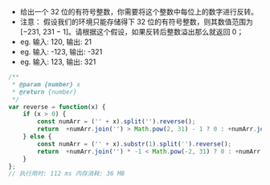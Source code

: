 - 给出一个 32 位的有符号整数，你需要将这个整数中每位上的数字进行反转。
- 注意： 假设我们的环境只能存储得下 32 位的有符号整数，则其数值范围为 [−231,  231 − 1]。请根据这个假设，如果反转后整数溢出那么就返回 0；
- eg. 输入: 120, 输出: 21
- eg. 输入: -123, 输出: -321
- eg. 输入: 123, 输出: 321

```javascript
/**
 * @param {number} x
 * @return {number}
 */
var reverse = function(x) {
    if (x > 0) {
        const numArr = ('' + x).split('').reverse();
        return  +numArr.join('') > Math.pow(2, 31) - 1 ? 0 : +numArr.join('');
    } else {
        const numArr = ('' + x).substr(1).split('').reverse();
        return  +numArr.join('') * -1 < Math.pow(-2, 31) ? 0 : +numArr.join('') * -1;
    }
};
// 执行用时: 112 ms 内存消耗: 36 MB
```